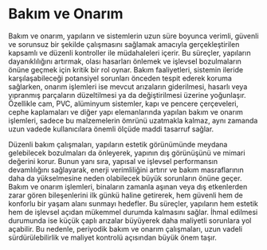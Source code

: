 # Bakım ve Onarım

Bakım ve onarım, yapıların ve sistemlerin uzun süre boyunca verimli, güvenli ve sorunsuz bir şekilde çalışmasını sağlamak amacıyla gerçekleştirilen kapsamlı ve düzenli kontroller ile müdahaleleri içerir. Bu süreçler, yapıların dayanıklılığını artırmak, olası hasarları önlemek ve işlevsel bozulmaların önüne geçmek için kritik bir rol oynar. Bakım faaliyetleri, sistemin ileride karşılaşabileceği potansiyel sorunları önceden tespit ederek koruma sağlarken, onarım işlemleri ise mevcut arızaların giderilmesi, hasarlı veya yıpranmış parçaların düzeltilmesi ya da değiştirilmesi üzerine yoğunlaşır. Özellikle cam, PVC, alüminyum sistemler, kapı ve pencere çerçeveleri, cephe kaplamaları ve diğer yapı elemanlarında yapılan bakım ve onarım işlemleri, sadece bu malzemelerin ömrünü uzatmakla kalmaz, aynı zamanda uzun vadede kullanıcılara önemli ölçüde maddi tasarruf sağlar.

Düzenli bakım çalışmaları, yapıların estetik görünümünde meydana gelebilecek bozulmaları da önleyerek, yapının dış görünüşünü ve mimari değerini korur. Bunun yanı sıra, yapısal ve işlevsel performansın devamlılığını sağlayarak, enerji verimliliğini artırır ve bakım masraflarının daha da yükselmesine neden olabilecek büyük sorunların önüne geçer. Bakım ve onarım işlemleri, binaların zamanla aşınan veya dış etkenlerden zarar gören bileşenlerini ilk günkü haline getirerek, hem güvenli hem de konforlu bir yaşam alanı sunmayı hedefler. Bu süreçler, yapıların hem estetik hem de işlevsel açıdan mükemmel durumda kalmasını sağlar. İhmal edilmesi durumunda ise küçük çaplı arızalar büyüyerek daha maliyetli sorunlara yol açabilir. Bu nedenle, periyodik bakım ve onarım çalışmaları, uzun vadeli sürdürülebilirlik ve maliyet kontrolü açısından büyük önem taşır.
